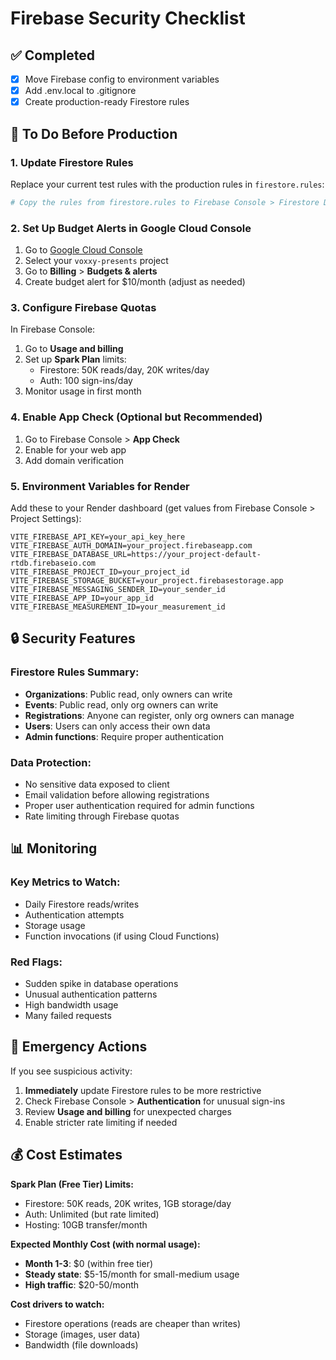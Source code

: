 # Firebase Security Checklist

## ✅ Completed

- [x] Move Firebase config to environment variables
- [x] Add .env.local to .gitignore
- [x] Create production-ready Firestore rules

## 🔄 To Do Before Production

### 1. Update Firestore Rules
Replace your current test rules with the production rules in `firestore.rules`:

```bash
# Copy the rules from firestore.rules to Firebase Console > Firestore Database > Rules
```

### 2. Set Up Budget Alerts in Google Cloud Console
1. Go to [Google Cloud Console](https://console.cloud.google.com)
2. Select your `voxxy-presents` project
3. Go to **Billing** > **Budgets & alerts**
4. Create budget alert for $10/month (adjust as needed)

### 3. Configure Firebase Quotas
In Firebase Console:
1. Go to **Usage and billing**
2. Set up **Spark Plan** limits:
   - Firestore: 50K reads/day, 20K writes/day
   - Auth: 100 sign-ins/day
3. Monitor usage in first month

### 4. Enable App Check (Optional but Recommended)
1. Go to Firebase Console > **App Check**
2. Enable for your web app
3. Add domain verification

### 5. Environment Variables for Render
Add these to your Render dashboard (get values from Firebase Console > Project Settings):
```
VITE_FIREBASE_API_KEY=your_api_key_here
VITE_FIREBASE_AUTH_DOMAIN=your_project.firebaseapp.com
VITE_FIREBASE_DATABASE_URL=https://your_project-default-rtdb.firebaseio.com
VITE_FIREBASE_PROJECT_ID=your_project_id
VITE_FIREBASE_STORAGE_BUCKET=your_project.firebasestorage.app
VITE_FIREBASE_MESSAGING_SENDER_ID=your_sender_id
VITE_FIREBASE_APP_ID=your_app_id
VITE_FIREBASE_MEASUREMENT_ID=your_measurement_id
```

## 🔒 Security Features

### Firestore Rules Summary:
- **Organizations**: Public read, only owners can write
- **Events**: Public read, only org owners can write  
- **Registrations**: Anyone can register, only org owners can manage
- **Users**: Users can only access their own data
- **Admin functions**: Require proper authentication

### Data Protection:
- No sensitive data exposed to client
- Email validation before allowing registrations
- Proper user authentication required for admin functions
- Rate limiting through Firebase quotas

## 📊 Monitoring

### Key Metrics to Watch:
- Daily Firestore reads/writes
- Authentication attempts
- Storage usage
- Function invocations (if using Cloud Functions)

### Red Flags:
- Sudden spike in database operations
- Unusual authentication patterns
- High bandwidth usage
- Many failed requests

## 🚨 Emergency Actions

If you see suspicious activity:
1. **Immediately** update Firestore rules to be more restrictive
2. Check Firebase Console > **Authentication** for unusual sign-ins
3. Review **Usage and billing** for unexpected charges
4. Enable stricter rate limiting if needed

## 💰 Cost Estimates

**Spark Plan (Free Tier) Limits:**
- Firestore: 50K reads, 20K writes, 1GB storage/day
- Auth: Unlimited (but rate limited)
- Hosting: 10GB transfer/month

**Expected Monthly Cost (with normal usage):**
- **Month 1-3**: $0 (within free tier)
- **Steady state**: $5-15/month for small-medium usage
- **High traffic**: $20-50/month

**Cost drivers to watch:**
- Firestore operations (reads are cheaper than writes)
- Storage (images, user data)
- Bandwidth (file downloads)